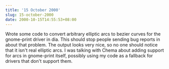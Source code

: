 ```yaml
---
title: '15 October 2000'
slug: 15-october-2000
date: 2000-10-15T14:55:53+08:00
---
```


Wrote some code to convert arbitrary elliptic arcs to
bezier curves for the gnome-print driver in dia. This
should stop people sending bug reports in about that
problem. The output looks very nice, so no one should
notice that it isn\'t real elliptic arcs. I was talking with
Chema about adding support for arcs in gnome-print itself,
possibly using my code as a fallback for drivers that don\'t
support them.
